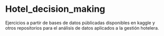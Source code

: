 # Hotel_decision_making
Ejercicios a partir de bases de datos públicadas disponibles en kaggle y otros repositorios para 
el análisis de datos aplicados a la gestión hotelera.
